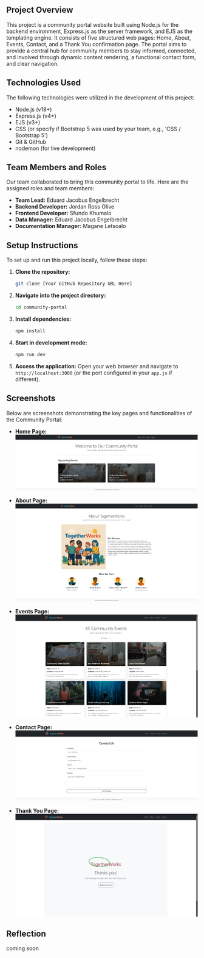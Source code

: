 ## Project Overview

This project is a community portal website built using Node.js for the backend environment, Express.js as the server framework, and EJS as the templating engine. It consists of five structured web pages: Home, About, Events, Contact, and a Thank You confirmation page. The portal aims to provide a central hub for community members to stay informed, connected, and involved through dynamic content rendering, a functional contact form, and clear navigation.

## Technologies Used

The following technologies were utilized in the development of this project:
* Node.js (v18+)
* Express.js (v4+)
* EJS (v3+)
* CSS (or specify if Bootstrap 5 was used by your team, e.g., 'CSS / Bootstrap 5')
* Git & GitHub
* nodemon (for live development)

## Team Members and Roles

Our team collaborated to bring this community portal to life. Here are the assigned roles and team members:

* **Team Lead:** Eduard Jacobus Engelbrecht
* **Backend Developer:** Jordan Ross Olive
* **Frontend Developer:** Sfundo Khumalo
* **Data Manager:** Eduard Jacobus Engelbrecht
* **Documentation Manager:** Magane Letsoalo

## Setup Instructions

To set up and run this project locally, follow these steps:

1.  **Clone the repository:**
    ```bash
    git clone [Your GitHub Repository URL Here]
    ```
2.  **Navigate into the project directory:**
    ```bash
    cd community-portal
    ```
3.  **Install dependencies:**
    ```bash
    npm install
    ```
4.  **Start in development mode:**
    ```bash
    npm run dev
    ```
5.  **Access the application:**
    Open your web browser and navigate to `http://localhost:3000` (or the port configured in your `app.js` if different).

## Screenshots 

Below are screenshots demonstrating the key pages and functionalities of the Community Portal:

* **Home Page:**
    ![Home Page](public/images/Home.png)


* **About Page:**
    ![About Page](public/images/About.png)


* **Events Page:**
    ![Events Page](public/images/Events.png)
    

* **Contact Page:**
    ![Contact Page](public/images/ContactUs.png)
  

* **Thank You Page:**
    ![Thank You Page](public/images/ThankYou.png)

   
## Reflection 

coming soon
